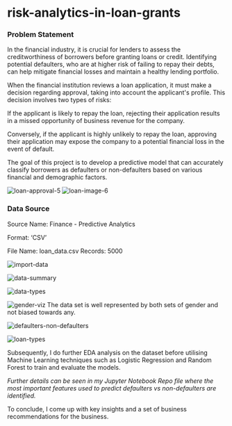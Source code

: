 # risk-analytics-in-loan-grants

### Problem Statement

In the financial industry, it is crucial for lenders to assess the creditworthiness of borrowers before granting loans or credit. Identifying potential defaulters, who are at higher risk of failing to repay their debts, can help mitigate financial losses and maintain a healthy lending portfolio.

When the financial institution reviews a loan application, it must make a decision regarding approval, taking into account the applicant's profile. This decision involves two types of risks:

If the applicant is likely to repay the loan, rejecting their application results in a missed opportunity of business revenue for the company.

Conversely, if the applicant is highly unlikely to repay the loan, approving their application may expose the company to a potential financial loss in the event of default.

The goal of this project is to develop a predictive model that can accurately classify borrowers as defaulters or non-defaulters based on various financial and demographic factors.

![loan-approval-5](https://github.com/irvincodes/risk-analytics-in-loan-grants/assets/119061206/a6571bc2-d0ca-46a4-8d74-23ab2bd4cbe3)
![loan-image-6](https://github.com/irvincodes/risk-analytics-in-loan-grants/assets/119061206/33085ab8-dfbe-41e7-9d77-04339650ec97)

### Data Source

Source Name: Finance - Predictive Analytics

Format: ‘CSV’

File Name: loan_data.csv Records: 5000

![import-data](https://github.com/irvincodes/risk-analytics-in-loan-grants/assets/119061206/af178ce7-962a-433a-9332-8605256e38f0)

![data-summary](https://github.com/irvincodes/risk-analytics-in-loan-grants/assets/119061206/7e527e07-7259-4930-97e8-1b87b7e28fb3)

![data-types](https://github.com/irvincodes/risk-analytics-in-loan-grants/assets/119061206/c3e2feb8-1f86-4290-9d60-fd70618b276a)

![gender-viz](https://github.com/irvincodes/risk-analytics-in-loan-grants/assets/119061206/7b4a145e-faed-465d-8893-d97aabef2974)
The data set is well represented by both sets of gender and not biased towards any.

![defaulters-non-defaulters](https://github.com/irvincodes/risk-analytics-in-loan-grants/assets/119061206/097a15fe-ebd1-469c-8ad3-58784419c171)

![loan-types](https://github.com/irvincodes/risk-analytics-in-loan-grants/assets/119061206/fa058fef-4f25-42be-b58d-57032cfde603)

Subsequently, I do further EDA analysis on the dataset before utilising Machine Learning techniques such as Logistic Regression and Random Forest to train and evaluate the models.

*Further details can be seen in my Jupyter Notebook Repo file where the most important features used to predict defaulters vs non-defaulters are identified.*

To conclude, I come up with key insights and a set of business recommendations for the business.

